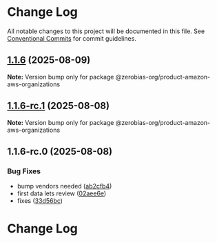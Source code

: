 # Change Log

All notable changes to this project will be documented in this file.
See [Conventional Commits](https://conventionalcommits.org) for commit guidelines.

## [1.1.6](https://github.com/zerobias-org/product/compare/@zerobias-org/product-amazon-aws-organizations@1.1.6-rc.1...@zerobias-org/product-amazon-aws-organizations@1.1.6) (2025-08-09)

**Note:** Version bump only for package @zerobias-org/product-amazon-aws-organizations





## [1.1.6-rc.1](https://github.com/zerobias-org/product/compare/@zerobias-org/product-amazon-aws-organizations@1.1.6-rc.0...@zerobias-org/product-amazon-aws-organizations@1.1.6-rc.1) (2025-08-08)

**Note:** Version bump only for package @zerobias-org/product-amazon-aws-organizations





## 1.1.6-rc.0 (2025-08-08)


### Bug Fixes

* bump vendors needed ([ab2cfb4](https://github.com/zerobias-org/product/commit/ab2cfb4a9cf2e3008e08b068f98011fec096c932))
* first data lets review ([02aee6e](https://github.com/zerobias-org/product/commit/02aee6e8c4f11675de7c63a00f4c8254a67a4dd7))
* fixes ([33d56bc](https://github.com/zerobias-org/product/commit/33d56bcaedf3fa5e3939a33c0fb57eda53539d05))





# Change Log
